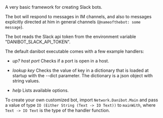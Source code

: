 A very basic framework for creating Slack bots.

The bot will respond to messages in IM channels, and also to  messages
explicitly directed at him in general channels (`@nameofthebot: some message`).

The bot reads the Slack api token from the environment variable
"DANIBOT_SLACK_API_TOKEN".

The default danibot executable comes with a few example handlers:

- *up? host port* Checks if a port is open in a host.

- *lookup key* Checks the value of key in a dictionary that is loaded at
  startup with the --dict parameter. The dictionary is a json object with
  string values.

- *help* Lists available options.

To create your own customized bot, import `Network.Danibot.Main` and pass a
value of type `IO (Either String (Text -> IO Text))` to `mainWith`, where `Text
-> IO Text` is the type of the handler function.


